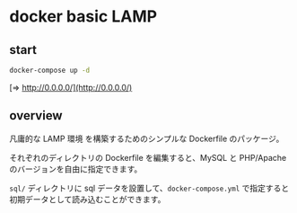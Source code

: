 # docker basic LAMP 

## start

```bash
docker-compose up -d
```

[=> http://0.0.0.0/](http://0.0.0.0/)

## overview

凡庸的な LAMP 環境 を構築するためのシンプルな Dockerfile のパッケージ。

それぞれのディレクトリの Dockerfile を編集すると、MySQL と PHP/Apache のバージョンを自由に指定できます。
 
`sql/` ディレクトリに sql データを設置して、`docker-compose.yml` で指定すると初期データとして読み込むことができます。 
